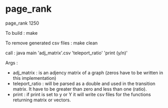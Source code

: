 # page_rank
page_rank 1250

To build : make

To remove generated csv files : make clean

call : java main 'adj_matrix'.csv 'teleport_ratio' 'print (y/n)'

Args :
  - adj_matrix : is an adjency matrix of a graph (zeros have to be written in
    this implementation)
  - teleport_ratio : will be parsed as a double and used in the transition
    matrix. It have to be greater than zero and less than one (ratio).
  - print : if print is set to y or Y it will write csv files for the functions
    returning matrix or vectors.
    
